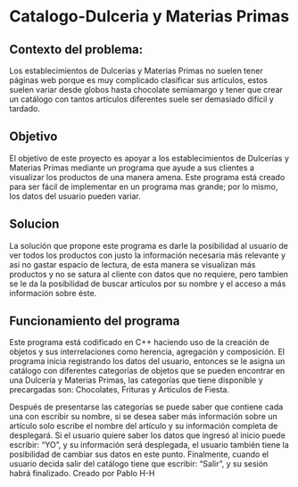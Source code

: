 # Catalogo-Dulceria y Materias Primas
## Contexto del problema:
Los establecimientos de Dulcerías y Materias Primas no suelen tener páginas web porque es muy 
complicado clasificar sus artículos, estos suelen variar desde globos hasta chocolate semiamargo y 
tener que crear un catálogo con tantos artículos diferentes suele ser demasiado difícil y tardado.

## Objetivo
El objetivo de este proyecto es apoyar a los establecimientos de Dulcerías y Materias Primas 
mediante un programa que ayude a sus clientes a visualizar los productos de una manera amena.
Este programa está creado para ser fácil de implementar en un programa mas grande; por lo mismo, 
los datos del usuario pueden variar.

## Solucion
La solución que propone este programa es darle la posibilidad al usuario de ver todos los productos 
con justo la información necesaria más relevante y asi no gastar espacio de lectura, de esta manera 
se visualizan más productos y no se satura al cliente con datos que no requiere, pero tambien se le 
da la posibilidad de buscar artículos por su nombre y el acceso a más información sobre éste.


## Funcionamiento del programa
Este programa está codificado en C++ haciendo uso de la creación de objetos y sus interrelaciones 
como herencia, agregación y composición. 
El programa inicia registrando los datos del usuario, entonces se le asigna un catálogo con 
diferentes categorías de objetos que se pueden encontrar en una Dulcería y Materias Primas, las 
categorías que tiene disponible y precargadas son: Chocolates, Frituras y Artículos de Fiesta. 

Después de presentarse las categorías se puede saber que contiene cada una con escribir su nombre, 
si se desea saber más información sobre un artículo solo escribe el nombre del artículo y su 
información completa de desplegará.  Si el usuario quiere saber los datos que ingresó al inicio 
puede escribir: “YO”, y su información será desplegada, el usuario también tiene la posibilidad de 
cambiar sus datos en este punto. Finalmente, cuando el usuario decida salir del catálogo tiene que 
escribir: “Salir”, y su sesión habrá finalizado.
Creado por Pablo H-H
